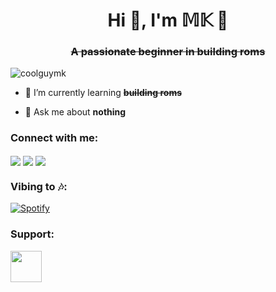 <h1 align="center">Hi 👋, I'm 𝕄𝕂 🖤</h1>
<s><h3 align="center">A passionate beginner in building roms</h3></s>

<p align="left"> <img src="https://komarev.com/ghpvc/?username=coolguymk&label=Profile%20views&color=0e75b6&style=flat" alt="coolguymk" /> </p>

- 🌱 I’m currently learning <s>**building roms**</s>

- 💬 Ask me about **nothing**

<h3 align="left">Connect with me:</h3>
<p align="left">
<a href="https://t.me/SILENT_KILLER404" target="blank"><img align="center" src="https://img.shields.io/badge/Telegram--_.svg?style=social&logo=telegram" /></a>   
<a href="https://twitter.com/mk_2506" target="blank"><img align="center" src="https://img.shields.io/badge/Twitter--_.svg?style=social&logo=twitter" /></a>
<a href="https://fb.com/m.kasem06" target="blank"><img align="center" src="https://img.shields.io/badge/Facebook--_.svg?style=social&logo=facebook" /></a> 
</p>

<h3 align="left">Vibing to 🎶:</h3>

[![Spotify](https://novatorem-aurr-coolguymk.vercel.app/api/spotify/?background_color=203A43&border_color=0F2027)](https://open.spotify.com/user/qersw6bp8qbz8fck81n2vrdt4)

<h3 align="left">Support:</h3>
<p><a href="https://www.paypal.me/mkasem06"> <img align="left" src="https://img.shields.io/badge/Paypal--_.svg?style=social&logo=paypal" height="50" /></a></p><br><br>

